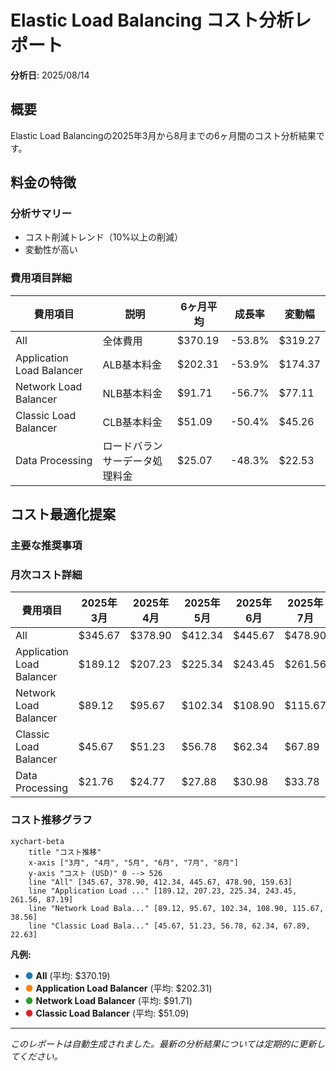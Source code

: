 # Elastic Load Balancing コスト分析レポート

**分析日**: 2025/08/14

## 概要

Elastic Load Balancingの2025年3月から8月までの6ヶ月間のコスト分析結果です。

## 料金の特徴

### 分析サマリー
- コスト削減トレンド（10%以上の削減）
- 変動性が高い

### 費用項目詳細

| 費用項目 | 説明 | 6ヶ月平均 | 成長率 | 変動幅 |
|---------|------|----------|--------|--------|
| All | 全体費用 | $370.19 | -53.8% | $319.27 |
| Application Load Balancer | ALB基本料金 | $202.31 | -53.9% | $174.37 |
| Network Load Balancer | NLB基本料金 | $91.71 | -56.7% | $77.11 |
| Classic Load Balancer | CLB基本料金 | $51.09 | -50.4% | $45.26 |
| Data Processing | ロードバランサーデータ処理料金 | $25.07 | -48.3% | $22.53 |

## コスト最適化提案

### 主要な推奨事項

### 月次コスト詳細

| 費用項目 | 2025年3月 | 2025年4月 | 2025年5月 | 2025年6月 | 2025年7月 | 2025年8月 |
|---------|---------|---------|---------|---------|---------|---------|
| All | $345.67 | $378.90 | $412.34 | $445.67 | $478.90 | $159.63 |
| Application Load Balancer | $189.12 | $207.23 | $225.34 | $243.45 | $261.56 | $87.19 |
| Network Load Balancer | $89.12 | $95.67 | $102.34 | $108.90 | $115.67 | $38.56 |
| Classic Load Balancer | $45.67 | $51.23 | $56.78 | $62.34 | $67.89 | $22.63 |
| Data Processing | $21.76 | $24.77 | $27.88 | $30.98 | $33.78 | $11.25 |

### コスト推移グラフ

```mermaid
xychart-beta
    title "コスト推移"
    x-axis ["3月", "4月", "5月", "6月", "7月", "8月"]
    y-axis "コスト (USD)" 0 --> 526
    line "All" [345.67, 378.90, 412.34, 445.67, 478.90, 159.63]
    line "Application Load ..." [189.12, 207.23, 225.34, 243.45, 261.56, 87.19]
    line "Network Load Bala..." [89.12, 95.67, 102.34, 108.90, 115.67, 38.56]
    line "Classic Load Bala..." [45.67, 51.23, 56.78, 62.34, 67.89, 22.63]
```

**凡例:**
- <span style="color:#1f77b4">●</span> **All** (平均: $370.19)
- <span style="color:#ff7f0e">●</span> **Application Load Balancer** (平均: $202.31)
- <span style="color:#2ca02c">●</span> **Network Load Balancer** (平均: $91.71)
- <span style="color:#d62728">●</span> **Classic Load Balancer** (平均: $51.09)

---
*このレポートは自動生成されました。最新の分析結果については定期的に更新してください。*
